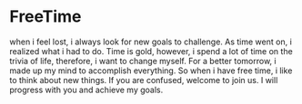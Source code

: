 # FreeTime
when i feel lost, i always look for new goals to challenge.
As time went on, i realized what i had to do.
Time is gold, however, i spend a lot of time on the trivia of life, therefore, i want to change myself.
For a better tomorrow, i made up my mind to accomplish everything.
So when i have free time, i like to think about new things.
If you are confused, welcome to join us.
I will progress with you and achieve my goals.
